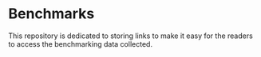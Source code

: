 # Benchmarks

This repository is dedicated to storing links to make it easy for the readers to access the benchmarking data collected.
